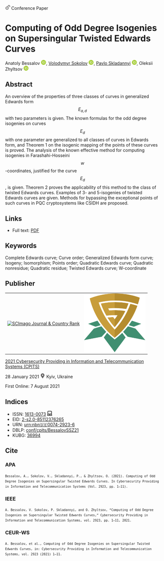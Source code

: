 <script src="https://polyfill.io/v3/polyfill.min.js?features=es6"></script>
<script id="MathJax-script" async
  src="https://cdn.jsdelivr.net/npm/mathjax@3/es5/tex-mml-chtml.js">
</script>

<img src="/icons/unlock.svg" width="16" height="16"> Conference Paper

# Computing of Odd Degree Isogenies on Supersingular Twisted Edwards Curves

Anatoly Bessalov <a href="https://orcid.org/0000-0002-6967-5001" target="_blank"><img src="/icons/orcid.svg" width="16" height="16"></a>,
<a href="/">Volodymyr Sokolov</a> <a href="https://orcid.org/0000-0002-9349-7946" target="_blank"><img src="/icons/orcid.svg" width="16" height="16"></a>,
<a href="https://pavlo-skladannyi.github.io/">Pavlo Skladannyi</a> <a href="https://orcid.org/0000-0002-7775-6039" target="_blank"><img src="/icons/orcid.svg" width="16" height="16"></a>,
Oleksii Zhyltsov <a href="https://orcid.org/0000-0002-7253-5990" target="_blank"><img src="/icons/orcid.svg" width="16" height="16"></a>

## Abstract

An overview of the properties of three classes of curves in generalized Edwards form $$E_{a,d}$$ with two parameters is given. The known formulas for the odd degree isogenies on curves $$E_d$$ with one parameter are generalized to all classes of curves in Edwards form, and Theorem 1 on the isogenic mapping of the points of these curves is proved. The analysis of the known effective method for computing isogenies in Farashahi-Hosseini $$w$$-coordinates, justified for the curve $$E_d$$, is given. Theorem 2 proves the applicability of this method to the class of twisted Edwards curves. Examples of 3- and 5-isogenies of twisted Edwards curves are given. Methods for bypassing the exceptional points of such curves in PQC cryptosystems like CSIDH are proposed.

## Links

* Full text: [PDF](http://ceur-ws.org/Vol-2923/paper1.pdf)

## Keywords

Complete Edwards curve; Curve order; Generalized Edwards form curve; Isogeny; Isomorphism; Points order; Quadratic Edwards curve; Quadratic nonresidue; Quadratic residue; Twisted Edwards curve; W-coordinate

## Publisher

<table>
<tr>
<td>
<a href="https://www.scimagojr.com/journalsearch.php?q=21100218356&amp;tip=sid&amp;exact=no" title="SCImago Journal &amp; Country Rank"><img border="0" src="https://corsproxy.io/?https://www.scimagojr.com/journal_img.php?id=21100218356" alt="SCImago Journal &amp; Country Rank"  /></a>
</td>
<td style="text-align: left;">
<a href="https://cpits.kubg.edu.ua/"><img src="/icons/cpits.svg" width="200"></a>
</td>
</tr>
</table>

[2021 Cybersecurity Providing in Information and Telecommunication Systems (CPITS)](http://ceur-ws.org/Vol-2923/)

28 January 2021 <img src="/icons/location-pin.svg" width="16" height="16"> Kyiv, Ukraine

First Online: 7 August 2021

## Indices

* ISSN: [1613-0073](https://portal.issn.org/resource/ISSN/1613-0073) <img src="/icons/online.svg" width="16" height="16">
* EID: [2-s2.0-85112376265](http://www.scopus.com/record/display.url?origin=inward&eid=2-s2.0-85112376265)
* URN: [urn:nbn:de:0074-2923-6](https://nbn-resolving.org/xml/urn:nbn:de:0074-2923-6)
* DBLP: [conf/cpits/BessalovSSZ21](https://dblp.org/rec/conf/cpits/BessalovSSZ21)
* KUBG: [36994](http://elibrary.kubg.edu.ua/id/eprint/36994/)

## Cite

### APA

<small>`Bessalov, A., Sokolov, V., Skladannyi, P., & Zhyltsov, O. (2021). Computing of Odd Degree Isogenies on Supersingular Twisted Edwards Curves. In Cybersecurity Providing in Information and Telecommunication Systems (Vol. 2923, pp. 1–11).`</small>

### IEEE

<small>`A. Bessalov, V. Sokolov, P. Skladannyi, and O. Zhyltsov, “Computing of Odd Degree Isogenies on Supersingular Twisted Edwards Curves,” Cybersecurity Providing in Information and Telecommunication Systems, vol. 2923, pp. 1–11, 2021.`</small>

### CEUR-WS

<small>`A. Bessalov, et al., Computing of Odd Degree Isogenies on Supersingular Twisted Edwards Curves, in: Cybersecurity Providing in Information and Telecommunication Systems, vol. 2923 (2021) 1–11.`</small>